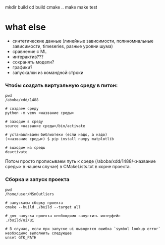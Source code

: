 mkdir build
  cd build
  cmake ..
  make
  make test

# what else
-   синтетические данные (линейные зависимости, полиномиальные зависимости, timeseries, разные уровни шума)
-   сравнение с ML
-   интерактив???
-   сохранять модели?
-   графики?
-   запускалки из командной строки

### Чтобы создать виртуальную среду в питон:
```
pwd
/aboba/xdd/1488

# создаем среду
python -m venv <название среды>

# заходим в среду
source <название среды>/bin/activate

# устанавливаем библиотеки (если надо, а надо)
(<название среды>) $ pip install numpy matplotlib

# выходим из среды
deactivate
```
Потом просто прописываем путь к среде (/aboba/xdd/1488/<название среды> в нашем случае) в CMakeLists.txt в корне проекта.

### Сборка и запуск проекта
```
pwd
/home/user/MSnOutliers

# запускаем сборку проекта
cmake --build ./build --target all

# для запуска проекта необходимо запустить интерфейс
./build/ui/ui

# В случае, если при запуске ui выводится ошибка `symbol lookup error` необходимо выполнить следующее
unset GTK_PATH
```
